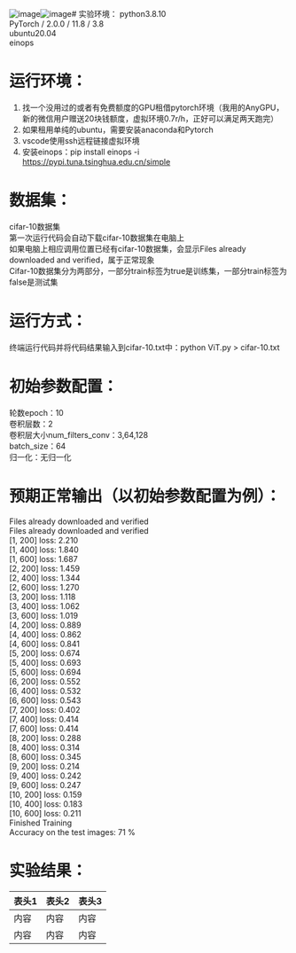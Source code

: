 ![image](https://github.com/LittleFox0106/tju_nn_homework_ViT/assets/131020611/89d5a5b0-bf68-41f4-b93e-46eac8591fb5)![image](https://github.com/LittleFox0106/tju_nn_homework_ViT/assets/131020611/a0ca8c72-330a-491e-9788-1858006334ab)# 实验环境：
python3.8.10<br>
PyTorch / 2.0.0 / 11.8 / 3.8<br>
ubuntu20.04<br>
einops

# 运行环境：
1. 找一个没用过的或者有免费额度的GPU租借pytorch环境（我用的AnyGPU，新的微信用户赠送20块钱额度，虚拟环境0.7r/h，正好可以满足两天跑完）
2. 如果租用单纯的ubuntu，需要安装anaconda和Pytorch
3. vscode使用ssh远程链接虚拟环境
4. 安装einops：pip install einops -i https://pypi.tuna.tsinghua.edu.cn/simple

# 数据集：
cifar-10数据集<br>
第一次运行代码会自动下载cifar-10数据集在电脑上<br>
如果电脑上相应调用位置已经有cifar-10数据集，会显示Files already downloaded and verified，属于正常现象<br>
Cifar-10数据集分为两部分，一部分train标签为true是训练集，一部分train标签为false是测试集

# 运行方式：
终端运行代码并将代码结果输入到cifar-10.txt中：python ViT.py > cifar-10.txt

# 初始参数配置：
轮数epoch：10<br>
卷积层数：2<br>
卷积层大小num_filters_conv：3,64,128<br>
batch_size：64<br>
归一化：无归一化

# 预期正常输出（以初始参数配置为例）：
Files already downloaded and verified<br>
Files already downloaded and verified<br>
[1,   200] loss: 2.210<br>
[1,   400] loss: 1.840<br>
[1,   600] loss: 1.687<br>
[2,   200] loss: 1.459<br>
[2,   400] loss: 1.344<br>
[2,   600] loss: 1.270<br>
[3,   200] loss: 1.118<br>
[3,   400] loss: 1.062<br>
[3,   600] loss: 1.019<br>
[4,   200] loss: 0.889<br>
[4,   400] loss: 0.862<br>
[4,   600] loss: 0.841<br>
[5,   200] loss: 0.674<br>
[5,   400] loss: 0.693<br>
[5,   600] loss: 0.694<br>
[6,   200] loss: 0.552<br>
[6,   400] loss: 0.532<br>
[6,   600] loss: 0.543<br>
[7,   200] loss: 0.402<br>
[7,   400] loss: 0.414<br>
[7,   600] loss: 0.414<br>
[8,   200] loss: 0.288<br>
[8,   400] loss: 0.314<br>
[8,   600] loss: 0.345<br>
[9,   200] loss: 0.214<br>
[9,   400] loss: 0.242<br>
[9,   600] loss: 0.247<br>
[10,   200] loss: 0.159<br>
[10,   400] loss: 0.183<br>
[10,   600] loss: 0.211<br>
Finished Training<br>
Accuracy on the test images: 71 %

# 实验结果：
| 表头1 | 表头2 | 表头3 |  
| --- | --- | --- |  
| 内容 | 内容 | 内容 |  
| 内容 | 内容 | 内容 | 
